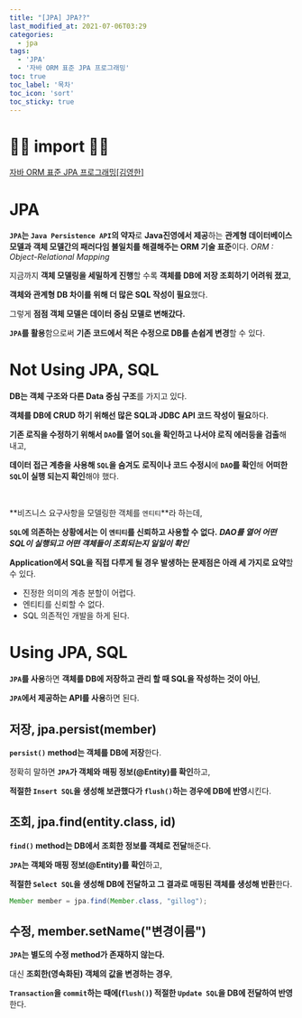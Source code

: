 ```yaml
---
title: "[JPA] JPA??"
last_modified_at: 2021-07-06T03:29
categories: 
  - jpa
tags: 
  - 'JPA' 
  - '자바 ORM 표준 JPA 프로그래밍'
toc: true
toc_label: '목차'
toc_icon: 'sort'
toc_sticky: true
---
```


# 🙆‍♂️ import 🙇‍♂️

[자바 ORM 표준 JPA 프로그래밍[김영한]](http://www.kyobobook.co.kr/product/detailViewKor.laf?mallGb=KOR&ejkGb=KOR&barcode=9788960777330)

# JPA

**`JPA`는 `Java Persistence API`의 약자**로 **Java진영에서 제공**하는 **관계형 데이터베이스 모델과 객체 모델간의 패러다임 불일치를 해결해주는 ORM 기술 표준**이다.
_ORM : Object-Relational Mapping_

지금까지 **객체 모델링을 세밀하게 진행**할 수록 **객체를 DB에 저장 조회하기 어려워 졌고**,

**객체와 관계형 DB 차이를 위해 더 많은 SQL 작성이 필요**했다.

그렇게 **점점 객체 모델은 데이터 중심 모델로 변해갔다.**


**`JPA`를 활용**함으로써 **기존 코드에서 적은 수정으로 DB를 손쉽게 변경**할 수 있다.



# Not Using JPA, SQL

**DB는 객체 구조와 다른 Data 중심 구조**를 가지고 있다.

**객체를 DB에 CRUD 하기 위해선 많은 SQL과 JDBC API 코드 작성이 필요**하다.

**기존 로직을 수정하기 위해서 `DAO`를 열어 `SQL`을 확인하고 나서야 로직 에러등을 검출**해 내고,

**데이터 접근 계층을 사용해 `SQL`을 숨겨도** **로직이나 코드 수정시**에 **`DAO`를 확인**해 **어떠한 `SQL`이 실행 되는지 확인**해야 했다.

<br>

**비즈니스 요구사항을 모델링한 객체를 `엔티티`**라 하는데, 

**`SQL`에 의존하는 상황에서는 이 `엔티티`를 신뢰하고 사용할 수 없다.**
_**DAO를 열어 어떤 SQL이 실행되고 어떤 객체들이 조회되는지 일일이 확인**_

**Application에서 SQL을 직접 다루게 될 경우 발생하는 문제점은 아래 세 가지로 요약**할 수 있다.

- 진정한 의미의 계층 분할이 어렵다.
- 엔티티를 신뢰할 수 없다.
- SQL 의존적인 개발을 하게 된다.

# Using JPA, SQL

**`JPA`를 사용**하면 **객체를 DB에 저장하고 관리 할 때 SQL을 작성하는 것이 아닌**,

**`JPA`에서 제공하는 API를 사용**하면 된다.


## 저장, jpa.persist(member)


**`persist()` method는 객체를 DB에 저장**한다.

정확히 말하면 **`JPA`가 객체와 매핑 정보(@Entity)를 확인**하고,

**적절한 `Insert SQL`을 생성해 보관했다가 `flush()`하는 경우에 DB에 반영**시킨다.

## 조회, jpa.find(entity.class, id)

**`find()` method는 DB에서 조회한 정보를 객체로 전달**해준다.

**`JPA`는 객체와 매핑 정보(@Entity)를 확인**하고,

**적절한 `Select SQL`을 생성해 DB에 전달하고 그 결과로 매핑된 객체를 생성해 반환**한다.

```java
Member member = jpa.find(Member.class, "gillog");
```

## 수정, member.setName("변경이름")

**`JPA`는 별도의 수정 method가 존재하지 않는다.**

대신 **조회한(영속화된) 객체의 값을 변경하는 경우**,

**`Transaction`을 `commit`하는 때에(`flush()`) 적절한 `Update SQL`을 DB에 전달하여 반영**한다.